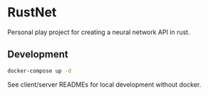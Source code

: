 # RustNet

Personal play project for creating a neural network API in rust.

## Development

```bash
docker-compose up -d
```

See client/server READMEs for local development without docker. 
